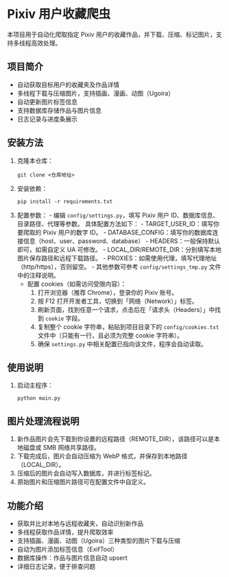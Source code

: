 # Pixiv 用户收藏爬虫

本项目用于自动化爬取指定 Pixiv 用户的收藏作品，并下载、压缩、标记图片，支持多线程高效处理。

## 项目简介
- 自动获取目标用户的收藏夹及作品详情
- 多线程下载与压缩图片，支持插画、漫画、动图（Ugoira）
- 自动更新图片标签信息
- 支持数据库存储作品与图片信息
- 日志记录与进度条展示

## 安装方法
1. 克隆本仓库：
	```pwsh
	git clone <仓库地址>
	```
2. 安装依赖：
	```pwsh
	pip install -r requirements.txt
	```
3. 配置参数：
		 - 编辑 `config/settings.py`，填写 Pixiv 用户 ID、数据库信息、目录路径、代理等参数。
			 具体配置方法如下：
			 - TARGET_USER_ID：填写你要爬取的 Pixiv 用户的数字 ID。
			 - DATABASE_CONFIG：填写你的数据库连接信息（host、user、password、database）
			 - HEADERS：一般保持默认即可，如需自定义 UA 可修改。
			 - LOCAL_DIR/REMOTE_DIR：分别填写本地图片保存路径和远程下载路径。
			 - PROXIES：如需使用代理，填写代理地址（http/https），否则留空。
			 - 其他参数可参考 `config/settings_tmp.py` 文件中的注释说明。
	 - 配置 cookies（如需访问受限内容）：
		 1. 打开浏览器（推荐 Chrome），登录你的 Pixiv 账号。
		 2. 按 F12 打开开发者工具，切换到「网络（Network）」标签。
		 3. 刷新页面，找到任意一个请求，点击后在「请求头（Headers）」中找到 `cookie` 字段。
		4. 复制整个 cookie 字符串，粘贴到项目目录下的 `config/cookies.txt` 文件中（只能有一行，且必须为完整 cookie 字符串）。
		 5. 确保 `settings.py` 中相关配置已指向该文件，程序会自动读取。

## 使用说明
1. 启动主程序：
	```pwsh
	python main.py
	```

## 图片处理流程说明
1. 新作品图片会先下载到你设置的远程路径（REMOTE_DIR），该路径可以是本地磁盘或 SMB 网络共享路径。
2. 下载完成后，图片会自动压缩为 WebP 格式，并保存到本地路径（LOCAL_DIR）。
3. 压缩后的图片会自动写入数据库，并进行标签标记。
4. 原始图片和压缩图片路径可在配置文件中自定义。

## 功能介绍
- 获取并比对本地与远程收藏夹，自动识别新作品
- 多线程获取作品详情，提升爬取效率
- 支持插画、漫画、动图（Ugoira）三种类型的图片下载与压缩
- 自动为图片添加标签信息（ExifTool）
- 数据库操作：作品与图片信息自动 upsert
- 详细日志记录，便于排查问题